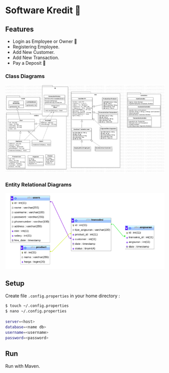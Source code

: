 # Software Kredit  :rocket:

## Features

- Login as Employee or Owner :closed_lock_with_key:
- Registering Employee.
- Add New Customer.
- Add New Transaction.
- Pay a Deposit :money_with_wings:



### Class Diagrams

![](img/class-diagram.jpg)

### Entity Relational Diagrams
![](img/erd.png)


## Setup

Create file `.config.properties` in your home directory :
```bash
$ touch ~/.config.properties
$ nano ~/.config.properties

server=<host>
database=<name db>
username=<username>
password=<password>

```

## Run

Run with Maven.

